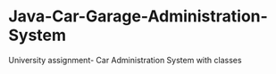 # Java-Car-Garage-Administration-System
University assignment- Car Administration System with classes
